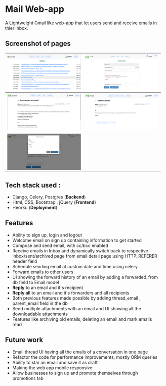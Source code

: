 # Mail Web-app 
A Lightweight Gmail like web-app that let users send and receive emails in thier inbox.

## Screenshot of pages
| ![inbox](images/inbox.png) | ![compose](images/compose.png) |
| -- | -- |
| ![forward](images/forward.png) | ![email_detail](images/email_detail.png)|
|    |    | 
| ![scheduled-email](images/scheduled-email.png) |

## Tech stack used :
* Django, Celery, Postgres (**Backend**)
* Html, CSS, Bootstrap , jQuery (**Frontend**)
* Heorku (**Deployment**)

## Features

* Ability to sign up, login and logout
* Welcome email on sign up containing information to get started 
* Compose and send email, with cc/bcc enabled 
* ‌Receive emails in Inbox and dynamically switch back to respective  inbox/sent/archived page from email detail page using HTTP_REFERER header field 
* Schedule sending email at custom date and time using celery 
* Forward emails to other users 
* ‌UI showing the forward history of an email by adding a forwarded_from db field to Email model
* **Reply** to an email  and it's recipient ‌
* **Reply all**  to an email and it's forwarders and all recipients
* ‌Both previous features made possible by adding thread_email , parent_email field in the db
*  Send multiple attachments with an email and UI showing all the downloadable attachments
* Features like archiving old emails, deleting an email and mark emails read


## Future work

* Email thread UI having all the emails of a conversation in one page 
* ‌Refactor the code for performance improvements, mostly ORM queries
* Ability to star an email and save it as draft
* Making the web app mobile responsive
*  Allow businesses to sign up and promote themselves  through promotions tab 




